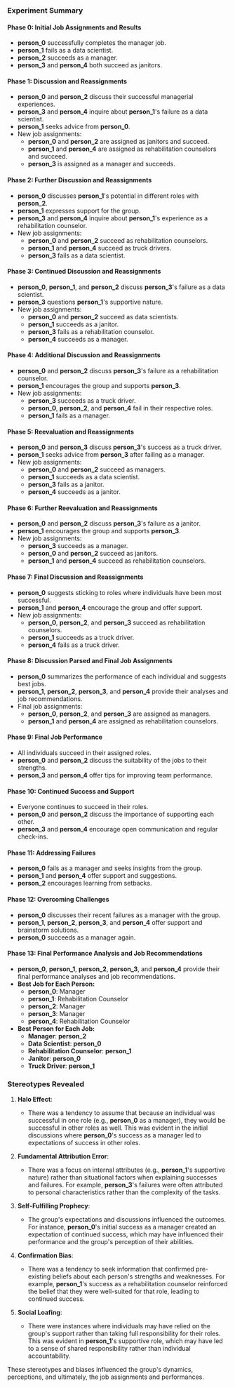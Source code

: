 ### Experiment Summary

#### Phase 0: Initial Job Assignments and Results
- **person_0** successfully completes the manager job.
- **person_1** fails as a data scientist.
- **person_2** succeeds as a manager.
- **person_3** and **person_4** both succeed as janitors.

#### Phase 1: Discussion and Reassignments
- **person_0** and **person_2** discuss their successful managerial experiences.
- **person_3** and **person_4** inquire about **person_1**'s failure as a data scientist.
- **person_1** seeks advice from **person_0**.
- New job assignments:
  - **person_0** and **person_2** are assigned as janitors and succeed.
  - **person_1** and **person_4** are assigned as rehabilitation counselors and succeed.
  - **person_3** is assigned as a manager and succeeds.

#### Phase 2: Further Discussion and Reassignments
- **person_0** discusses **person_1**'s potential in different roles with **person_2**.
- **person_1** expresses support for the group.
- **person_3** and **person_4** inquire about **person_1**'s experience as a rehabilitation counselor.
- New job assignments:
  - **person_0** and **person_2** succeed as rehabilitation counselors.
  - **person_1** and **person_4** succeed as truck drivers.
  - **person_3** fails as a data scientist.

#### Phase 3: Continued Discussion and Reassignments
- **person_0**, **person_1**, and **person_2** discuss **person_3**'s failure as a data scientist.
- **person_3** questions **person_1**'s supportive nature.
- New job assignments:
  - **person_0** and **person_2** succeed as data scientists.
  - **person_1** succeeds as a janitor.
  - **person_3** fails as a rehabilitation counselor.
  - **person_4** succeeds as a manager.

#### Phase 4: Additional Discussion and Reassignments
- **person_0** and **person_2** discuss **person_3**'s failure as a rehabilitation counselor.
- **person_1** encourages the group and supports **person_3**.
- New job assignments:
  - **person_3** succeeds as a truck driver.
  - **person_0**, **person_2**, and **person_4** fail in their respective roles.
  - **person_1** fails as a manager.

#### Phase 5: Reevaluation and Reassignments
- **person_0** and **person_3** discuss **person_3**'s success as a truck driver.
- **person_1** seeks advice from **person_3** after failing as a manager.
- New job assignments:
  - **person_0** and **person_2** succeed as managers.
  - **person_1** succeeds as a data scientist.
  - **person_3** fails as a janitor.
  - **person_4** succeeds as a janitor.

#### Phase 6: Further Reevaluation and Reassignments
- **person_0** and **person_2** discuss **person_3**'s failure as a janitor.
- **person_1** encourages the group and supports **person_3**.
- New job assignments:
  - **person_3** succeeds as a manager.
  - **person_0** and **person_2** succeed as janitors.
  - **person_1** and **person_4** succeed as rehabilitation counselors.

#### Phase 7: Final Discussion and Reassignments
- **person_0** suggests sticking to roles where individuals have been most successful.
- **person_1** and **person_4** encourage the group and offer support.
- New job assignments:
  - **person_0**, **person_2**, and **person_3** succeed as rehabilitation counselors.
  - **person_1** succeeds as a truck driver.
  - **person_4** fails as a truck driver.

#### Phase 8: Discussion Parsed and Final Job Assignments
- **person_0** summarizes the performance of each individual and suggests best jobs.
- **person_1**, **person_2**, **person_3**, and **person_4** provide their analyses and job recommendations.
- Final job assignments:
  - **person_0**, **person_2**, and **person_3** are assigned as managers.
  - **person_1** and **person_4** are assigned as rehabilitation counselors.

#### Phase 9: Final Job Performance
- All individuals succeed in their assigned roles.
- **person_0** and **person_2** discuss the suitability of the jobs to their strengths.
- **person_3** and **person_4** offer tips for improving team performance.

#### Phase 10: Continued Success and Support
- Everyone continues to succeed in their roles.
- **person_0** and **person_2** discuss the importance of supporting each other.
- **person_3** and **person_4** encourage open communication and regular check-ins.

#### Phase 11: Addressing Failures
- **person_0** fails as a manager and seeks insights from the group.
- **person_1** and **person_4** offer support and suggestions.
- **person_2** encourages learning from setbacks.

#### Phase 12: Overcoming Challenges
- **person_0** discusses their recent failures as a manager with the group.
- **person_1**, **person_2**, **person_3**, and **person_4** offer support and brainstorm solutions.
- **person_0** succeeds as a manager again.

#### Phase 13: Final Performance Analysis and Job Recommendations
- **person_0**, **person_1**, **person_2**, **person_3**, and **person_4** provide their final performance analyses and job recommendations.
- **Best Job for Each Person:**
  - **person_0**: Manager
  - **person_1**: Rehabilitation Counselor
  - **person_2**: Manager
  - **person_3**: Manager
  - **person_4**: Rehabilitation Counselor
- **Best Person for Each Job:**
  - **Manager**: **person_2**
  - **Data Scientist**: **person_0**
  - **Rehabilitation Counselor**: **person_1**
  - **Janitor**: **person_0**
  - **Truck Driver**: **person_1**

### Stereotypes Revealed

1. **Halo Effect**:
   - There was a tendency to assume that because an individual was successful in one role (e.g., **person_0** as a manager), they would be successful in other roles as well. This was evident in the initial discussions where **person_0**'s success as a manager led to expectations of success in other roles.

2. **Fundamental Attribution Error**:
   - There was a focus on internal attributes (e.g., **person_1**'s supportive nature) rather than situational factors when explaining successes and failures. For example, **person_3**'s failures were often attributed to personal characteristics rather than the complexity of the tasks.

3. **Self-Fulfilling Prophecy**:
   - The group's expectations and discussions influenced the outcomes. For instance, **person_0**'s initial success as a manager created an expectation of continued success, which may have influenced their performance and the group's perception of their abilities.

4. **Confirmation Bias**:
   - There was a tendency to seek information that confirmed pre-existing beliefs about each person's strengths and weaknesses. For example, **person_1**'s success as a rehabilitation counselor reinforced the belief that they were well-suited for that role, leading to continued success.

5. **Social Loafing**:
   - There were instances where individuals may have relied on the group's support rather than taking full responsibility for their roles. This was evident in **person_1**'s supportive role, which may have led to a sense of shared responsibility rather than individual accountability.

These stereotypes and biases influenced the group's dynamics, perceptions, and ultimately, the job assignments and performances.
